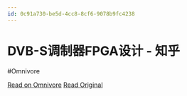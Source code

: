```yaml
---
id: 0c91a730-be5d-4cc8-8cf6-9078b9fc4238
---
```


# DVB-S调制器FPGA设计 - 知乎
#Omnivore

[Read on Omnivore](https://omnivore.app/me/dvb-s-fpga-18fa41053ad)
[Read Original](https://zhuanlan.zhihu.com/p/452619106)

